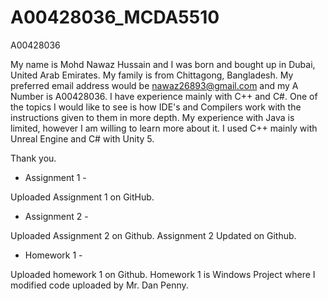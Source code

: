 # A00428036_MCDA5510
A00428036

My name is Mohd Nawaz Hussain and I was born and bought up in Dubai, United Arab Emirates. My family is from Chittagong, Bangladesh. My preferred email address would be nawaz26893@gmail.com and my A Number is A00428036. I have experience mainly with C++ and C#. One of the topics I would like to see is how IDE's and Compilers work with the instructions given to them in more depth. My experience with Java is limited, however I am willing to learn more about it. I used C++ mainly with Unreal Engine and C# with Unity 5.


Thank you.


- Assignment 1 -

Uploaded Assignment 1 on GitHub.

- Assignment 2 -

Uploaded Assignment 2 on Github.
Assignment 2 Updated on Github.

- Homework 1 -

Uploaded homework 1 on Github. Homework 1 is Windows Project where I modified code uploaded by Mr. Dan Penny.
